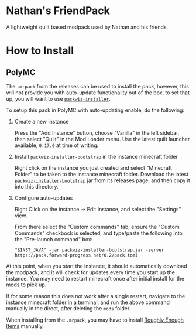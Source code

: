 # Nathan's FriendPack

A lightweight quilt based modpack used by Nathan and his friends.

# How to Install

## PolyMC

The `.mrpack` from the releases can be used to install the pack, however, this will not provide you
with auto-update functionality out of the box, to set that up, you will want to use
[`packwiz-installer`](https://packwiz.infra.link/tutorials/installing/packwiz-installer/).

To setup this pack in PolyMC with auto-updating enable, do the following:

1. Create a new instance

   Press the "Add Instance" button, choose "Vanilla" in the left sidebar, then select "Quilt" in the
   Mod Loader menu. Use the latest quilt launcher available, `0.17.0` at time of writing.

2. Install `packwiz-installer-bootstrap` in the instance minecraft folder

    Right click on the instance you just created and select "Minecraft Folder" to be taken to the
    instance minecraft folder. Download the latest
    [`packwiz-installer-bootstrap`](https://github.com/packwiz/packwiz-installer-bootstrap/releases)
    jar from its releases page, and then copy it into this directory.
    
3. Configure auto-updates

    Right Click on the instance -> Edit Instance, and select the "Settings" view.
    
    From there select the "Custom commands" tab, ensure the "Custom Commands" checkbock is selected,
    and type/paste the following into the "Pre-launch command" box:
    
    `"$INST_JAVA" -jar packwiz-installer-bootstrap.jar -server
    https://pack.forward-progress.net/0.2/pack.toml`
    
At this point, when you start the instance, it should automatically download the modpack, and it
will check for updates every time you start up the instance. You may need to restart minecraft once
after initial install for the mods to pick up.

If for some reason this does not work after a single restart, navigate to the instance minecraft
folder in a terminal, and run the above command manually in the direct, after deleting the `mods`
folder.

When installing from the `.mrpack`, you may have to install [Roughly Enough
Items](https://www.curseforge.com/minecraft/mc-mods/roughly-enough-items/files) manually.

    
